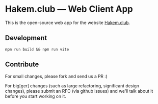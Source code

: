 # Hakem.club — Web Client App

This is the open-source web app for the website [Hakem.club](https://www.hakem.club).

## Development

```
npm run build && npm run vite
```

## Contribute

For small changes, please fork and send us a PR :)

For big[ger] changes (such as large refactoring, significant design changes), please submit an RFC (via github issues) and we'll talk about it before you start working on it.

